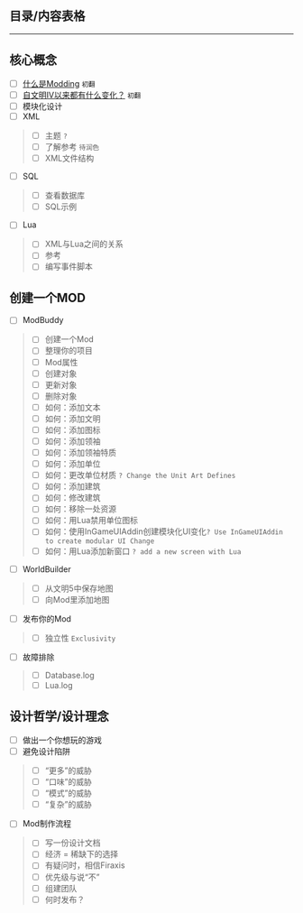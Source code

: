 ## 目录/内容表格
*************
## 核心概念
- [ ] [什么是Modding](https://github.com/Ri0n72Y/civ5moddersGuideChineseTranslation/blob/master/text/core%20concept.md#%E4%BB%80%E4%B9%88%E6%98%AFmodding) `初翻`
- [ ] [自文明IV以来都有什么变化？](https://github.com/Ri0n72Y/civ5moddersGuideChineseTranslation/blob/master/text/core%20concept.md#%E8%87%AA%E6%96%87%E6%98%8Eiv%E4%BB%A5%E6%9D%A5%E9%83%BD%E6%9C%89%E4%BB%80%E4%B9%88%E5%8F%98%E5%8C%96) `初翻`
- [ ] 模块化设计 
- [ ] XML
> - [ ] 主题 `?`  
> - [ ] 了解参考 `待润色`  
> - [ ] XML文件结构
- [ ] SQL
> - [ ] 查看数据库  
> - [ ] SQL示例  
- [ ] Lua
> - [ ] XML与Lua之间的关系  
> - [ ] 参考  
> - [ ] 编写事件脚本
## 创建一个MOD
- [ ] ModBuddy
> - [ ] 创建一个Mod
> - [ ] 整理你的项目
> - [ ] Mod属性
> - [ ] 创建对象
> - [ ] 更新对象
> - [ ] 删除对象
> - [ ] 如何：添加文本
> - [ ] 如何：添加文明
> - [ ] 如何：添加图标
> - [ ] 如何：添加领袖
> - [ ] 如何：添加领袖特质
> - [ ] 如何：添加单位
> - [ ] 如何：更改单位材质 `? Change the Unit Art Defines`
> - [ ] 如何：添加建筑
> - [ ] 如何：修改建筑
> - [ ] 如何：移除一处资源
> - [ ] 如何：用Lua禁用单位图标
> - [ ] 如何：使用InGameUIAddin创建模块化UI变化`? Use InGameUIAddin to create modular UI Change`
> - [ ] 如何：用Lua添加新窗口 `? add a new screen with Lua`
- [ ] WorldBuilder
> - [ ] 从文明5中保存地图
> - [ ] 向Mod里添加地图
- [ ] 发布你的Mod
> - [ ] 独立性 `Exclusivity`
- [ ] 故障排除
> - [ ] Database.log
> - [ ] Lua.log

## 设计哲学/设计理念
- [ ] 做出一个你想玩的游戏
- [ ] 避免设计陷阱
> - [ ] “更多”的威胁
> - [ ] “口味”的威胁
> - [ ] “模式”的威胁
> - [ ] “复杂”的威胁
- [ ] Mod制作流程
> - [ ] 写一份设计文档
> - [ ] 经济 = 稀缺下的选择
> - [ ] 有疑问时，相信Firaxis
> - [ ] 优先级与说“不”
> - [ ] 组建团队
> - [ ] 何时发布？
